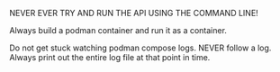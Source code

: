 NEVER EVER TRY AND RUN THE API USING THE COMMAND LINE!

Always build a podman container and run it as a container.

Do not get stuck watching podman compose logs. NEVER follow a log. Always print out the entire log file at that point in time.